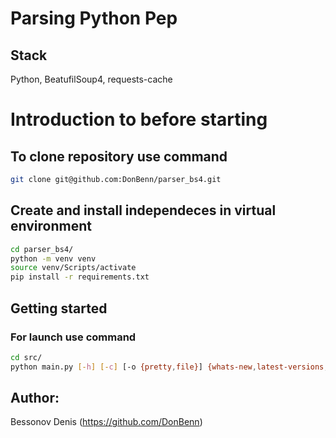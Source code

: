 # Parsing Python Pep 

## Stack

Python, BeatufilSoup4, requests-cache

# Introduction to before starting

## To clone repository use command


```bash
git clone git@github.com:DonBenn/parser_bs4.git
```

## Create and install independeces in virtual environment
```bash
cd parser_bs4/
python -m venv venv
source venv/Scripts/activate
pip install -r requirements.txt
```

## Getting started

### For launch use command
```bash
cd src/
python main.py [-h] [-c] [-o {pretty,file}] {whats-new,latest-versions,download,pep}
```

## Author:

Bessonov Denis (https://github.com/DonBenn)
